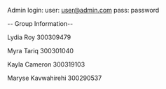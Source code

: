 Admin login: user: user@admin.com pass: password 

-- Group Information--

Lydia Roy 300309479

Myra Tariq 300301040

Kayla Cameron 300319103

Maryse Kavwahirehi 300290537
